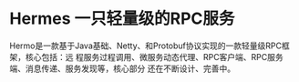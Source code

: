 # Hermes 一只轻量级的RPC服务
Hermo是一款基于Java基础、Netty、和Protobuf协议实现的一款轻量级RPC框架，核心包括：远
程服务过程调用、微服务动态代理、RPC客户端、RPC服务端、消息传递、服务发现等，核心部分
还在不断设计、完善中。

